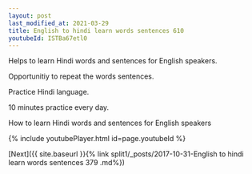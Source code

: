 ```yaml
---
layout: post
last_modified_at: 2021-03-29
title: English to hindi learn words sentences 610 
youtubeId: ISTBa67etl0
---
```

 
 
Helps to learn Hindi words and sentences for English speakers.

Opportunitiy to repeat the words sentences. 

Practice Hindi language. 
 
10 minutes practice every day. 
 
How to learn Hindi words and sentences for English speakers 
 
{% include youtubePlayer.html id=page.youtubeId %}
 
 
[Next]({{ site.baseurl }}{% link  split1/_posts/2017-10-31-English to hindi learn words sentences 379 .md%})
 
